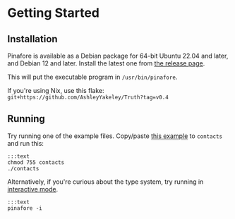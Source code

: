 # Getting Started

## Installation

Pinafore is available as a Debian package for 64-bit Ubuntu 22.04 and later, and Debian 12 and later.
Install the latest one from [the release page](https://github.com/AshleyYakeley/Truth/releases).

This will put the executable program in `/usr/bin/pinafore`.

If you're using Nix, use this flake: `git+https://github.com/AshleyYakeley/Truth?tag=v0.4`

## Running

Try running one of the example files. Copy/paste [this example](examples/contacts.md) to `contacts` and run this:

    :::text
    chmod 755 contacts
    ./contacts

Alternatively, if you're curious about the type system, try running in [interactive mode](invocation.md#interactive-mode).

    :::text
    pinafore -i
